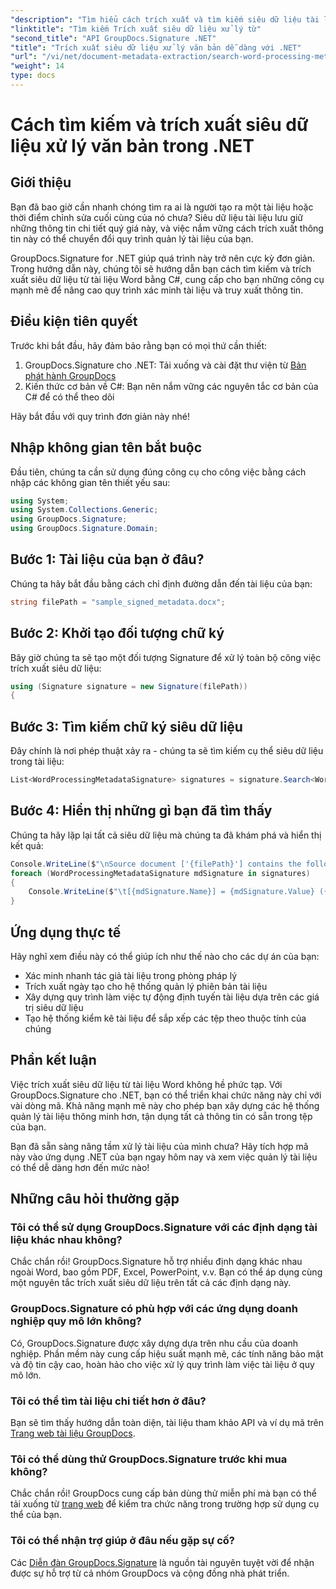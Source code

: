```yaml
---
"description": "Tìm hiểu cách trích xuất và tìm kiếm siêu dữ liệu tài liệu Word bằng C# với GroupDocs.Signature. Đơn giản hóa việc quản lý tài liệu với hướng dẫn từng bước này."
"linktitle": "Tìm kiếm Trích xuất siêu dữ liệu xử lý từ"
"second_title": "API GroupDocs.Signature .NET"
"title": "Trích xuất siêu dữ liệu xử lý văn bản dễ dàng với .NET"
"url": "/vi/net/document-metadata-extraction/search-word-processing-metadata-extraction/"
"weight": 14
type: docs
---
```

# Cách tìm kiếm và trích xuất siêu dữ liệu xử lý văn bản trong .NET

## Giới thiệu

Bạn đã bao giờ cần nhanh chóng tìm ra ai là người tạo ra một tài liệu hoặc thời điểm chỉnh sửa cuối cùng của nó chưa? Siêu dữ liệu tài liệu lưu giữ những thông tin chi tiết quý giá này, và việc nắm vững cách trích xuất thông tin này có thể chuyển đổi quy trình quản lý tài liệu của bạn.

GroupDocs.Signature for .NET giúp quá trình này trở nên cực kỳ đơn giản. Trong hướng dẫn này, chúng tôi sẽ hướng dẫn bạn cách tìm kiếm và trích xuất siêu dữ liệu từ tài liệu Word bằng C#, cung cấp cho bạn những công cụ mạnh mẽ để nâng cao quy trình xác minh tài liệu và truy xuất thông tin.

## Điều kiện tiên quyết

Trước khi bắt đầu, hãy đảm bảo rằng bạn có mọi thứ cần thiết:

1. GroupDocs.Signature cho .NET: Tải xuống và cài đặt thư viện từ [Bản phát hành GroupDocs](https://releases.groupdocs.com/signature/net/)
2. Kiến thức cơ bản về C#: Bạn nên nắm vững các nguyên tắc cơ bản của C# để có thể theo dõi

Hãy bắt đầu với quy trình đơn giản này nhé!

## Nhập không gian tên bắt buộc

Đầu tiên, chúng ta cần sử dụng đúng công cụ cho công việc bằng cách nhập các không gian tên thiết yếu sau:

```csharp
using System;
using System.Collections.Generic;
using GroupDocs.Signature;
using GroupDocs.Signature.Domain;
```

## Bước 1: Tài liệu của bạn ở đâu?

Chúng ta hãy bắt đầu bằng cách chỉ định đường dẫn đến tài liệu của bạn:

```csharp
string filePath = "sample_signed_metadata.docx";
```

## Bước 2: Khởi tạo đối tượng chữ ký

Bây giờ chúng ta sẽ tạo một đối tượng Signature để xử lý toàn bộ công việc trích xuất siêu dữ liệu:

```csharp
using (Signature signature = new Signature(filePath))
{
```

## Bước 3: Tìm kiếm chữ ký siêu dữ liệu

Đây chính là nơi phép thuật xảy ra - chúng ta sẽ tìm kiếm cụ thể siêu dữ liệu trong tài liệu:

```csharp
List<WordProcessingMetadataSignature> signatures = signature.Search<WordProcessingMetadataSignature>(SignatureType.Metadata);
```

## Bước 4: Hiển thị những gì bạn đã tìm thấy

Chúng ta hãy lặp lại tất cả siêu dữ liệu mà chúng ta đã khám phá và hiển thị kết quả:

```csharp
Console.WriteLine($"\nSource document ['{filePath}'] contains the following signatures:");
foreach (WordProcessingMetadataSignature mdSignature in signatures)
{
    Console.WriteLine($"\t[{mdSignature.Name}] = {mdSignature.Value} ({mdSignature.Type})");
}
```

## Ứng dụng thực tế

Hãy nghĩ xem điều này có thể giúp ích như thế nào cho các dự án của bạn:
- Xác minh nhanh tác giả tài liệu trong phòng pháp lý
- Trích xuất ngày tạo cho hệ thống quản lý phiên bản tài liệu
- Xây dựng quy trình làm việc tự động định tuyến tài liệu dựa trên các giá trị siêu dữ liệu
- Tạo hệ thống kiểm kê tài liệu để sắp xếp các tệp theo thuộc tính của chúng

## Phần kết luận

Việc trích xuất siêu dữ liệu từ tài liệu Word không hề phức tạp. Với GroupDocs.Signature cho .NET, bạn có thể triển khai chức năng này chỉ với vài dòng mã. Khả năng mạnh mẽ này cho phép bạn xây dựng các hệ thống quản lý tài liệu thông minh hơn, tận dụng tất cả thông tin có sẵn trong tệp của bạn.

Bạn đã sẵn sàng nâng tầm xử lý tài liệu của mình chưa? Hãy tích hợp mã này vào ứng dụng .NET của bạn ngay hôm nay và xem việc quản lý tài liệu có thể dễ dàng hơn đến mức nào!

## Những câu hỏi thường gặp

### Tôi có thể sử dụng GroupDocs.Signature với các định dạng tài liệu khác nhau không?

Chắc chắn rồi! GroupDocs.Signature hỗ trợ nhiều định dạng khác nhau ngoài Word, bao gồm PDF, Excel, PowerPoint, v.v. Bạn có thể áp dụng cùng một nguyên tắc trích xuất siêu dữ liệu trên tất cả các định dạng này.

### GroupDocs.Signature có phù hợp với các ứng dụng doanh nghiệp quy mô lớn không?

Có, GroupDocs.Signature được xây dựng dựa trên nhu cầu của doanh nghiệp. Phần mềm này cung cấp hiệu suất mạnh mẽ, các tính năng bảo mật và độ tin cậy cao, hoàn hảo cho việc xử lý quy trình làm việc tài liệu ở quy mô lớn.

### Tôi có thể tìm tài liệu chi tiết hơn ở đâu?

Bạn sẽ tìm thấy hướng dẫn toàn diện, tài liệu tham khảo API và ví dụ mã trên [Trang web tài liệu GroupDocs](https://tutorials.groupdocs.com/signature/net/).

### Tôi có thể dùng thử GroupDocs.Signature trước khi mua không?

Chắc chắn rồi! GroupDocs cung cấp bản dùng thử miễn phí mà bạn có thể tải xuống từ [trang web](https://releases.groupdocs.com/) để kiểm tra chức năng trong trường hợp sử dụng cụ thể của bạn.

### Tôi có thể nhận trợ giúp ở đâu nếu gặp sự cố?

Các [Diễn đàn GroupDocs.Signature](https://forum.groupdocs.com/c/signature/13) là nguồn tài nguyên tuyệt vời để nhận được sự hỗ trợ từ cả nhóm GroupDocs và cộng đồng nhà phát triển.